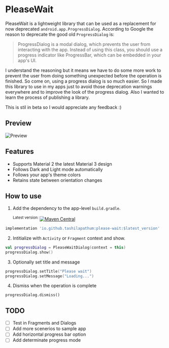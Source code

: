 # PleaseWait 

PleaseWait is a lightweight library that can be used as a replacement for now deprecated `android.app.ProgressDialog`.
According to Google the reason to deprecate the good old `ProgressDialog` is:
> ProgressDialog is a modal dialog, which prevents the user from interacting with the app. Instead of using this class, you should use a progress indicator like ProgressBar, which can be embedded in your app's UI.

I understand the reasoning but it means we have to do some more work to prevent the user from doing something unexpected before the operation is finished. So come on, using a progress dialog is so much easier. So I made this library to use in my apps just to avoid those deprecation warnings everywhere and to improve the look of the progress dialog. Also I wanted to learn the process of publishing a library.

This is stil in beta so I would appreciate any feedback :)


## Preview
![Preview](https://media.giphy.com/media/v1.Y2lkPTc5MGI3NjExMGFjM2ZlODliNzc2YjJlZjk3ZGQxNDAxNTBiZTliY2Y0ZDRjNmExMyZjdD1n/mitgNrEa2SszFJTUHQ/giphy.gif)


## Features
- Supports Material 2 the latest Material 3 design
- Follows Dark and Light mode automatically
- Follows your app's theme colors
- Retains state between orientation changes


## How to use
1. Add the dependency to the app-level `build.gradle`. 

   <sup>Latest version:</sup> [![Maven Central](https://maven-badges.herokuapp.com/maven-central/io.github.tashilapathum/please-wait/badge.svg)](https://maven-badges.herokuapp.com/maven-central/io.github.tashilapathum/please-wait)
```gradle
implementation 'io.github.tashilapathum:please-wait:$latest_version'
```

2. Intitialize with `Activity` or `Fragment` context and show.
```kotlin
val progressDialog = PleaseWaitDialog(context = this)
progressDialog.show()
```

3. Optionally set title and message
```kotlin
progressDialog.setTitle("Please wait")
progressDialog.setMessage("Loading...")
```

4. Dismiss when the operation is complete
```
progressDialog.dismiss()
```

## TODO
- [ ] Test in Fragments and Dialogs
- [ ] Add more scenerios to sample app
- [ ] Add horizontal progress bar option
- [ ] Add determinate progress mode
